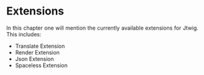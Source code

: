 # Extensions

<p style="text-align: justify;">
In this chapter one will mention the currently available extensions for Jtwig. This includes:
</p>

* Translate Extension
* Render Extension
* Json Extension
* Spaceless Extension